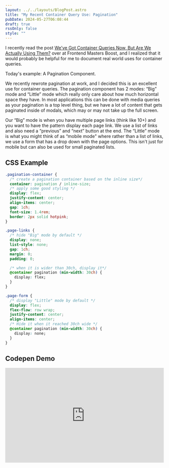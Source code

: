 ```yaml
---
layout: ../../layouts/BlogPost.astro
title: "My Recent Container Query Use: Pagination"
pubDate: 2024-05-27T06:08:44
draft: true
rssOnly: false
style: ""
---
```

I recently read the post [We’ve Got Container Queries Now, But Are We Actually Using Them?](https://frontendmasters.com/blog/weve-got-container-queries-now-but-are-we-actually-using-them/) over at Frontend Masters Boost, and I realized that it would probably be helpful for me to document real world uses for container queries.

Today's example: A Pagination Component.

We recently rewrote pagination at work, and I decided  this is an excellent use for container queries. The pagination component has 2 modes: “Big” mode and “Little” mode which really only care about how much horizontal space they have. In most applications this can be done with media queries as your pagination is a top level thing, but we have a lot of content that gets paginated inside of modals, which may or may not take up the full screen.

Our “Big” mode is when you have multiple page links (think like 10+) and you want to have the pattern display each page link. We use a list of links and also need a “previous” and “next” button at the end. The “Little” mode is what you might think of as “mobile mode" where rather than a list of links, we use a form that has a drop down with the page options. This isn't just for mobile but can also be used for small paginated lists.

## CSS Example

```css
.pagination-container {
  /* create a pagination container based on the inline size*/
  container: pagination / inline-size;
  /* apply some good styling */
  display: flex;
  justify-content: center;
  align-items: center;
  gap: 1ch;
  font-size: 1.4rem;
  border: 2px solid hotpink;
}

.page-links {
  /* hide "Big" mode by default */
  display: none;
  list-style: none;
  gap: 1ch;
  margin: 0;
  padding: 0;

  /* when it is wider than 30ch, display it*/
  @container pagination (min-width: 30ch) {
    display: flex;
  }
}

.page-form {
  /* display "Little" mode by default */
  display: flex;
  flex-flow: row wrap;
  justify-content: center;
  align-items: center;
  /* Hide it when it reached 30ch wide */
  @container pagination (min-width: 30ch) {
    display: none;
  }
}
```

## Codepen Demo

<iframe height="300" style="width: 100%;" scrolling="no" title="Untitled" src="https://codepen.io/fimion/embed/WNBoQdJ?default-tab=result" frameborder="no" loading="lazy" allowtransparency="true" allowfullscreen="true">

  See the Pen <a href="https://codepen.io/fimion/pen/WNBoQdJ">

  Untitled</a> by Alex Riviere (<a href="https://codepen.io/fimion">@fimion</a>)

  on <a href="https://codepen.io">CodePen</a>.

</iframe>
